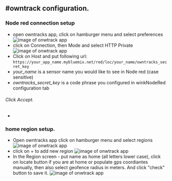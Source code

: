 #owntrack configuration.
-
### Node red connection setup
 * open owntracks app, click on hamburger menu and select preferences
![image of onwtrack app](images/owntracks5.png)
 * click on Connection, then Mode and select HTTP Private
 ![image of onwtrack app](images/owntracks6.png)
 *  Click on Host and put following url: `https://your_app_name.mybluemix.net/red/loc/your_name/owntracks_secret_key`
  *  *your_name* is a sensor name you would like to see in Node red (case sensitive)
  * *owntracks_secret_key* is a code phrase you configured in winkNodeRed configuration tab
  
 ###### Click Accept.
-

### home region setup.
 * Open owntracks app  click on hamburger menu and select regions
 ![image of onwtrack app](images/owntracks2.png)
 * click on + to add new region
 ![image of onwtrack app](images/owntracks3.png)
 * In the Region screen - put name as home (all letters lower case), click on locate button if you are at home or populate gps coordiantes manually, then also select geofence radius in meters. And click "check" button to save it.
 ![image of onwtrack app](images/owntracks4.png)
